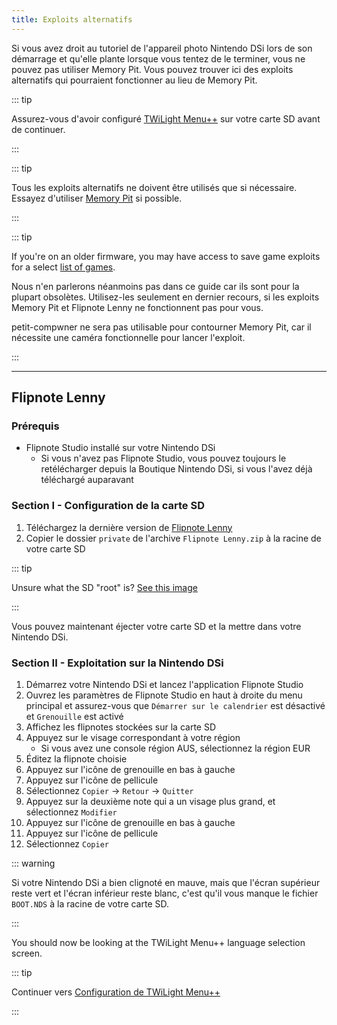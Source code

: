 ```yaml
---
title: Exploits alternatifs
---
```


Si vous avez droit au tutoriel de l'appareil photo Nintendo DSi lors de son démarrage et qu'elle plante lorsque vous tentez de le terminer, vous ne pouvez pas utiliser Memory Pit. Vous pouvez trouver ici des exploits alternatifs qui pourraient fonctionner au lieu de Memory Pit.

::: tip

Assurez-vous d'avoir configuré [TWiLight Menu++](launching-the-exploit#twilight-menu) sur votre carte SD avant de continuer.

:::

::: tip

Tous les exploits alternatifs ne doivent être utilisés que si nécessaire. Essayez d'utiliser [Memory Pit](launching-the-exploit) si possible.

:::

::: tip

If you're on an older firmware, you may have access to save game exploits for a select [list of games](https://dsibrew.org/wiki/DSi_exploits#DSiWare(True_DSi-Mode)_Exploits).

Nous n'en parlerons néanmoins pas dans ce guide car ils sont pour la plupart obsolètes. Utilisez-les seulement en dernier recours, si les exploits Memory Pit et Flipnote Lenny ne fonctionnent pas pour vous.

petit-compwner ne sera pas utilisable pour contourner Memory Pit, car il nécessite une caméra fonctionnelle pour lancer l'exploit.

:::

***

## Flipnote Lenny
### Prérequis
- Flipnote Studio installé sur votre Nintendo DSi
   - Si vous n'avez pas Flipnote Studio, vous pouvez toujours le retélécharger depuis la Boutique Nintendo DSi, si vous l'avez déjà téléchargé auparavant

### Section I - Configuration de la carte SD
1. Téléchargez la dernière version de [Flipnote Lenny](https://davejmurphy.com/%CD%A1-%CD%9C%CA%96-%CD%A1/)
1. Copier le dossier `private` de l'archive `Flipnote Lenny.zip` à la racine de votre carte SD

::: tip

Unsure what the SD "root" is? [See this image](https://media.discordapp.net/attachments/489307733074640926/756947922804932739/wherestheroot.png)

:::

Vous pouvez maintenant éjecter votre carte SD et la mettre dans votre Nintendo DSi.

### Section II - Exploitation sur la Nintendo DSi

1. Démarrez votre Nintendo DSi et lancez l'application Flipnote Studio
1. Ouvrez les paramètres de Flipnote Studio en haut à droite du menu principal et assurez-vous que `Démarrer sur le calendrier` est désactivé et `Grenouille` est activé
1. Affichez les flipnotes stockées sur la carte SD
1. Appuyez sur le visage correspondant à votre région
   - Si vous avez une console région AUS, sélectionnez la région EUR
1. Éditez la flipnote choisie
1. Appuyez sur l'icône de grenouille en bas à gauche
1. Appuyez sur l'icône de pellicule
1. Sélectionnez `Copier` -> `Retour` -> `Quitter`
1. Appuyez sur la deuxième note qui a un visage plus grand, et sélectionnez `Modifier`
1. Appuyez sur l'icône de grenouille en bas à gauche
1. Appuyez sur l'icône de pellicule
1. Sélectionnez `Copier`

::: warning

Si votre Nintendo DSi a bien clignoté en mauve, mais que l'écran supérieur reste vert et l'écran inférieur reste blanc, c'est qu'il vous manque le fichier `BOOT.NDS` à la racine de votre carte SD.

:::

You should now be looking at the TWiLight Menu++ language selection screen.

::: tip

Continuer vers [Configuration de TWiLight Menu++](launching-the-exploit.html#section-iii-configuring-twilight-menu)

:::
